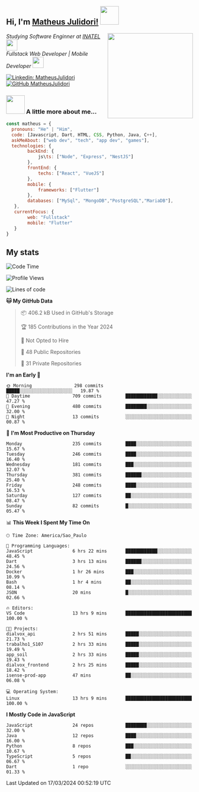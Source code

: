 <h2> Hi, I'm <a href="https://matheusjulidori.github.io" target="_blank">Matheus Julidori!</a> <img src="https://media.giphy.com/media/12oufCB0MyZ1Go/giphy.gif" width="50"></h2>
<img align='right' src="https://media.giphy.com/media/3oKIPnAiaMCws8nOsE/giphy.gif" width="230" height="auto">
<p><em>Studying Software Enginner at <a href="http://www.inatel.br" target="_blank">INATEL</a><img src="https://media.giphy.com/media/fYSnHlufseco8Fh93Z/giphy.gif" width="30"></br>
  Fullstack Web Developer | Mobile Developer <img src="https://media.giphy.com/media/WUlplcMpOCEmTGBtBW/giphy.gif" width="30">
</em></p>

[![Linkedin: MatheusJulidori](https://img.shields.io/badge/-MatheusJulidori-blue?style=flat-square&logo=Linkedin&logoColor=white&link=https://www.linkedin.com/in/MatheusJulidori/)](https://www.linkedin.com/in/MatheusJulidori/)
[![GitHub MatheusJulidori](https://img.shields.io/github/followers/matheusjulidori?label=follow&style=social)](https://github.com/MatheusJulidori)


### <img src="https://media.giphy.com/media/VgCDAzcKvsR6OM0uWg/giphy.gif" width="50"> A little more about me...  

```javascript
const matheus = {
  pronouns: "He" | "Him",
  code: [Javascript, Dart, HTML, CSS, Python, Java, C++],
  askMeAbout: ["web dev", "tech", "app dev", "games"],
  technologies: {
        backEnd: {
            js\ts: ["Node", "Express", "NestJS"]
        },
        frontEnd: {
            techs: ["React", "VueJS"]
        },
        mobile: {
            frameworks: ["Flutter"]
        },
        databases: ["MySql", "MongoDB","PostgreSQL","MariaDB"],
   },
   currentFocus: {
        web: "Fullstack"
        mobile: "Flutter"
   }
}
```
<h2>My stats</h2>

<!--START_SECTION:waka-->
![Code Time](http://img.shields.io/badge/Code%20Time-525%20hrs%2052%20mins-blue)

![Profile Views](http://img.shields.io/badge/Profile%20Views-0-blue)

![Lines of code](https://img.shields.io/badge/From%20Hello%20World%20I%27ve%20Written-6.5%20million%20lines%20of%20code-blue)

**🐱 My GitHub Data** 

> 📦 406.2 kB Used in GitHub's Storage 
 > 
> 🏆 185 Contributions in the Year 2024
 > 
> 🚫 Not Opted to Hire
 > 
> 📜 48 Public Repositories 
 > 
> 🔑 31 Private Repositories 
 > 
**I'm an Early 🐤** 

```text
🌞 Morning                298 commits         █████░░░░░░░░░░░░░░░░░░░░   19.87 % 
🌆 Daytime                709 commits         ████████████░░░░░░░░░░░░░   47.27 % 
🌃 Evening                480 commits         ████████░░░░░░░░░░░░░░░░░   32.00 % 
🌙 Night                  13 commits          ░░░░░░░░░░░░░░░░░░░░░░░░░   00.87 % 
```
📅 **I'm Most Productive on Thursday** 

```text
Monday                   235 commits         ████░░░░░░░░░░░░░░░░░░░░░   15.67 % 
Tuesday                  246 commits         ████░░░░░░░░░░░░░░░░░░░░░   16.40 % 
Wednesday                181 commits         ███░░░░░░░░░░░░░░░░░░░░░░   12.07 % 
Thursday                 381 commits         ██████░░░░░░░░░░░░░░░░░░░   25.40 % 
Friday                   248 commits         ████░░░░░░░░░░░░░░░░░░░░░   16.53 % 
Saturday                 127 commits         ██░░░░░░░░░░░░░░░░░░░░░░░   08.47 % 
Sunday                   82 commits          █░░░░░░░░░░░░░░░░░░░░░░░░   05.47 % 
```


📊 **This Week I Spent My Time On** 

```text
🕑︎ Time Zone: America/Sao_Paulo

💬 Programming Languages: 
JavaScript               6 hrs 22 mins       ████████████░░░░░░░░░░░░░   48.45 % 
Dart                     3 hrs 13 mins       ██████░░░░░░░░░░░░░░░░░░░   24.56 % 
Docker                   1 hr 26 mins        ███░░░░░░░░░░░░░░░░░░░░░░   10.99 % 
Bash                     1 hr 4 mins         ██░░░░░░░░░░░░░░░░░░░░░░░   08.14 % 
JSON                     20 mins             █░░░░░░░░░░░░░░░░░░░░░░░░   02.66 % 

🔥 Editors: 
VS Code                  13 hrs 9 mins       █████████████████████████   100.00 % 

🐱‍💻 Projects: 
dialvox_api              2 hrs 51 mins       █████░░░░░░░░░░░░░░░░░░░░   21.73 % 
trabalho1_S107           2 hrs 33 mins       █████░░░░░░░░░░░░░░░░░░░░   19.49 % 
app_soil                 2 hrs 33 mins       █████░░░░░░░░░░░░░░░░░░░░   19.43 % 
dialvox_frontend         2 hrs 25 mins       █████░░░░░░░░░░░░░░░░░░░░   18.42 % 
isense-prod-app          47 mins             ██░░░░░░░░░░░░░░░░░░░░░░░   06.08 % 

💻 Operating System: 
Linux                    13 hrs 9 mins       █████████████████████████   100.00 % 
```

**I Mostly Code in JavaScript** 

```text
JavaScript               24 repos            ████████░░░░░░░░░░░░░░░░░   32.00 % 
Java                     12 repos            ████░░░░░░░░░░░░░░░░░░░░░   16.00 % 
Python                   8 repos             ███░░░░░░░░░░░░░░░░░░░░░░   10.67 % 
TypeScript               5 repos             ██░░░░░░░░░░░░░░░░░░░░░░░   06.67 % 
Dart                     1 repo              ░░░░░░░░░░░░░░░░░░░░░░░░░   01.33 % 
```




 Last Updated on 17/03/2024 00:52:19 UTC
<!--END_SECTION:waka-->
